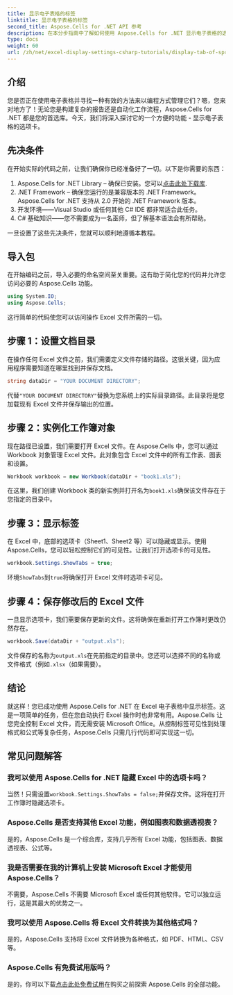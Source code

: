 ```yaml
---
title: 显示电子表格的标签
linktitle: 显示电子表格的标签
second_title: Aspose.Cells for .NET API 参考
description: 在本分步指南中了解如何使用 Aspose.Cells for .NET 显示电子表格的选项卡。轻松掌握 C# 中的 Excel 自动化。
type: docs
weight: 60
url: /zh/net/excel-display-settings-csharp-tutorials/display-tab-of-spreadsheet/
---
```

## 介绍

您是否正在使用电子表格并寻找一种有效的方法来以编程方式管理它们？嗯，您来对地方了！无论您是构建复杂的报告还是自动化工作流程，Aspose.Cells for .NET 都是您的首选库。今天，我们将深入探讨它的一个方便的功能 - 显示电子表格的选项卡。

## 先决条件

在开始实际的代码之前，让我们确保你已经准备好了一切。以下是你需要的东西：

1. Aspose.Cells for .NET Library – 确保已安装。您可以[点击此处下载库](https://releases.aspose.com/cells/net/).
2. .NET Framework – 确保您运行的是兼容版本的 .NET Framework。Aspose.Cells for .NET 支持从 2.0 开始的 .NET Framework 版本。
3. 开发环境——Visual Studio 或任何其他 C# IDE 都非常适合此任务。
4. C# 基础知识——您不需要成为一名巫师，但了解基本语法会有所帮助。

一旦设置了这些先决条件，您就可以顺利地遵循本教程。

## 导入包

在开始编码之前，导入必要的命名空间至关重要。这有助于简化您的代码并允许您访问必要的 Aspose.Cells 功能。

```csharp
using System.IO;
using Aspose.Cells;
```

这行简单的代码使您可以访问操作 Excel 文件所需的一切。

## 步骤 1：设置文档目录

在操作任何 Excel 文件之前，我们需要定义文件存储的路径。这很关键，因为应用程序需要知道在哪里找到并保存文档。

```csharp
string dataDir = "YOUR DOCUMENT DIRECTORY";
```

代替`"YOUR DOCUMENT DIRECTORY"`替换为您系统上的实际目录路径。此目录将是您加载现有 Excel 文件并保存输出的位置。

## 步骤 2：实例化工作簿对象

现在路径已设置，我们需要打开 Excel 文件。在 Aspose.Cells 中，您可以通过 Workbook 对象管理 Excel 文件。此对象包含 Excel 文件中的所有工作表、图表和设置。

```csharp
Workbook workbook = new Workbook(dataDir + "book1.xls");
```

在这里，我们创建 Workbook 类的新实例并打开名为`book1.xls`确保该文件存在于您指定的目录中。

## 步骤 3：显示标签

在 Excel 中，底部的选项卡（Sheet1、Sheet2 等）可以隐藏或显示。使用 Aspose.Cells，您可以轻松控制它们的可见性。让我们打开选项卡的可见性。

```csharp
workbook.Settings.ShowTabs = true;
```

环境`ShowTabs`到`true`将确保打开 Excel 文件时选项卡可见。

## 步骤 4：保存修改后的 Excel 文件

一旦显示选项卡，我们需要保存更新的文件。这将确保在重新打开工作簿时更改仍然存在。

```csharp
workbook.Save(dataDir + "output.xls");
```

文件保存的名称为`output.xls`在先前指定的目录中。您还可以选择不同的名称或文件格式（例如`.xlsx`（如果需要）。

## 结论

就这样！您已成功使用 Aspose.Cells for .NET 在 Excel 电子表格中显示标签。这是一项简单的任务，但在您自动执行 Excel 操作时也非常有用。Aspose.Cells 让您完全控制 Excel 文件，而无需安装 Microsoft Office。从控制标签可见性到处理格式和公式等复杂任务，Aspose.Cells 只需几行代码即可实现这一切。

## 常见问题解答

### 我可以使用 Aspose.Cells for .NET 隐藏 Excel 中的选项卡吗？
当然！只需设置`workbook.Settings.ShowTabs = false;`并保存文件。这将在打开工作簿时隐藏选项卡。

### Aspose.Cells 是否支持其他 Excel 功能，例如图表和数据透视表？
是的，Aspose.Cells 是一个综合库，支持几乎所有 Excel 功能，包括图表、数据透视表、公式等。

### 我是否需要在我的计算机上安装 Microsoft Excel 才能使用 Aspose.Cells？
不需要，Aspose.Cells 不需要 Microsoft Excel 或任何其他软件。它可以独立运行，这是其最大的优势之一。

### 我可以使用 Aspose.Cells 将 Excel 文件转换为其他格式吗？
是的，Aspose.Cells 支持将 Excel 文件转换为各种格式，如 PDF、HTML、CSV 等。

### Aspose.Cells 有免费试用版吗？
是的，你可以下载[点击此处免费试用](https://releases.aspose.com/)在购买之前探索 Aspose.Cells 的全部功能。